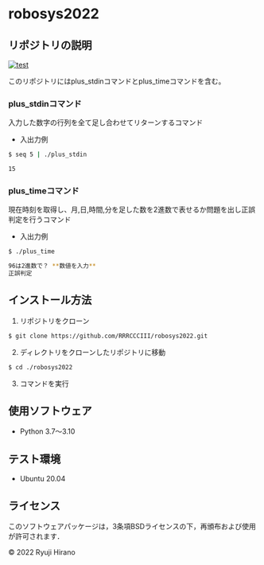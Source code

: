 # robosys2022

## リポジトリの説明
[![test](https://github.com/RRRCCCIII/robosys2022/actions/workflows/test.yml/badge.svg)](https://github.com/RRRCCCIII/robosys2022/actions/workflows/test.yml)

このリポジトリにはplus\_stdinコマンドとplus\_timeコマンドを含む。

### plus\_stdinコマンド
入力した数字の行列を全て足し合わせてリターンするコマンド

- 入出力例

```bash   
$ seq 5 | ./plus_stdin

15
```

### plus\_timeコマンド
現在時刻を取得し、月,日,時間,分を足した数を2進数で表せるか問題を出し正誤判定を行うコマンド  

- 入出力例

```bash
$ ./plus_time

96は2進数で？ **数値を入力**
正誤判定
```

## インストール方法
1. リポジトリをクローン

```bash  
$ git clone https://github.com/RRRCCCIII/robosys2022.git
```

2. ディレクトリをクローンしたリポジトリに移動

```bash
$ cd ./robosys2022
```

3. コマンドを実行  

## 使用ソフトウェア
- Python 3.7〜3.10

## テスト環境
- Ubuntu 20.04

## ライセンス
このソフトウェアパッケージは，3条項BSDライセンスの下，再頒布および使用が許可されます．

© 2022 Ryuji Hirano
